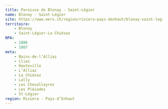 ```yaml
---
title: Paroisse de Blonay - Saint-Légier
name: Blonay - Saint-Légier
site: https://www.eerv.ch/region/riviera-pays-denhaut/blonay-saint-legier/accueil
territoire:
    - Blonay
    - Saint-Légier-La Chiésaz
NPA:
    - 1806
    - 1807
meta:
    - Bains-de-l’Alliaz
    - Clies
    - Hauteville
    - L’Alliaz
    - La Chiésaz
    - Lally
    - Les Chevalleyres
    - Les Pléiades
    - St-Légier
region: Riviera - Pays-d’Enhaut
---
```

